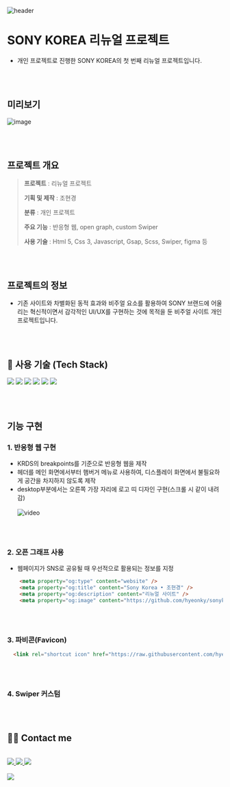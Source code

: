 ![header](https://capsule-render.vercel.app/api?type=venom&color=0033cc&height=300&section=header&text=SONYKOREA%4&fontSize=80)

# **SONY KOREA 리뉴얼 프로젝트**
- 개인 프로젝트로 진행한 SONY KOREA의 첫 번째 리뉴얼 프로젝트입니다.

<br><br> 

## 미리보기
![image](https://github.com/user-attachments/assets/8f3f6376-591d-45de-944c-d9a826fba91a)

<br><br> 


## **프로젝트 개요**
> **프로젝트** : 리뉴얼 프로젝트
>
> **기획 및 제작** : 조현경
> 
> **분류** : 개인 프로젝트
> 
> **주요 기능** : 반응형 웹, open graph, custom Swiper
>
> **사용 기술** : Html 5, Css 3, Javascript, Gsap, Scss, Swiper, figma 등  

<br><br> 


## 프로젝트의 정보
- 기존 사이트와 차별화된 동적 효과와 비주얼 요소를 활용하여 SONY 브랜드에 어울리는 혁신적이면서 감각적인 UI/UX를 구현하는 것에 목적을 둔 비주얼 사이트 개인 프로젝트입니다.

<br><br> 


## 🚀 **사용 기술 (Tech Stack)** 
<img src="https://img.shields.io/badge/html5-%23E34F26.svg?&style=for-the-badge&logo=html5&logoColor=white" />  <img src="https://img.shields.io/badge/css3-%231572B6.svg?&style=for-the-badge&logo=css3&logoColor=white" />  <img src="https://img.shields.io/badge/javascript-%23F7DF1E.svg?&style=for-the-badge&logo=javascript&logoColor=black" />  <img src="https://img.shields.io/badge/sass-%23CC6699.svg?&style=for-the-badge&logo=sass&logoColor=white" />  <img src="https://img.shields.io/badge/swiper-6332F6?style=for-the-badge&logo=swiper&logoColor=white"/>  <img src="https://img.shields.io/badge/figma-000000?style=for-the-badge&logo=figma&logoColor=white"/>

<br><br> 


## 기능 구현
### **1. 반응형 웹 구현**
- KRDS의 breakpoints를 기준으로 반응형 웹을 제작
- 헤더를 메인 화면에서부터 햄버거 메뉴로 사용하여, 디스플레이 화면에서 불필요하게 공간을 차지하지 않도록 제작
- desktop부분에서는 오른쪽 가장 자리에 로고 띠 디자인 구현(스크롤 시 같이 내려감)
<br><br> 
![video](https://raw.githubusercontent.com/hyeonky/sonykorea/a15774ca87e574121103bd8b44b43d120d9b8c62/resources/images/pattern/viedo/sonykorea-%EB%B0%98%EC%9D%91%ED%98%95.gif)

<br><br> 

### **2. 오픈 그래프 사용**
- 웹페이지가 SNS로 공유될 때 우선적으로 활용되는 정보를 지정

```html
    <meta property="og:type" content="website" />
    <meta property="og:title" content="Sony Korea • 조현경" />
    <meta property="og:description" content="리뉴얼 사이트" />
    <meta property="og:image" content="https://github.com/hyeonky/sonykorea/blob/main/resources/images/pattern/common/thumbnail.png?raw=true" />
```

<br><br> 

### **3. 파비콘(Favicon)**


```html
  <link rel="shortcut icon" href="https://raw.githubusercontent.com/hyeonky/sonykorea/refs/heads/main/resources/images/pattern/common/sony-favicon.ico" />
```


<br><br> 
### **4. Swiper 커스텀**



<br><br> 



## 🧑‍💻 Contact me
<br> 
    <div style="text-align: left;"> <a href=> <img src="https://img.shields.io/badge/Instagram-E4405F?style=for-the-badge&logo=Instagram&logoColor=white&link="> </a>
         <a href=> <img src="https://img.shields.io/badge/Naver-03C75A?style=for-the-badge&logo=Naver&logoColor=white&link="> </a>
         <a href=mailto:> <img src="https://img.shields.io/badge/Gmail-EA4335?style=for-the-badge&logo=Gmail&logoColor=white&link=mailto:"> </a>
          </div>  <br> 
    <div style="text-align: left;"> <a href="https://hits.seeyoufarm.com"> <img src="https://hits.seeyoufarm.com/api/count/incr/badge.svg?url=https%3A%2F%2Fgithub.com%2Fhyeonky%2F&count_bg=%23000000&title_bg=%23000000&icon=github.svg&icon_color=%23FFFFFF&title=GitHub&edge_flat=false"/></a>
       </div> 
    </div>
    
